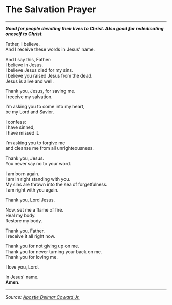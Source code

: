 # The Salvation Prayer

---

***Good for people devoting their lives to Christ. Also good for rededicating oneself to Christ.***

Father, I believe.  
And I receive these words in Jesus' name.

And I say this, Father:  
I believe in Jesus.  
I believe Jesus died for my sins.  
I believe you raised Jesus from the dead.  
Jesus is alive and well.

Thank you, Jesus, for saving me.  
I receive my salvation.

I'm asking you to come into my heart,  
be my Lord and Savior.

I confess:  
I have sinned,  
I have missed it.

I'm asking you to forgive me  
and cleanse me from all unrighteousness.

Thank you, Jesus.  
You never say no to your word.

I am born again.  
I am in right standing with you.  
My sins are thrown into the sea of forgetfulness.  
I am right with you again.

Thank you, Lord Jesus.

Now, set me a flame of fire.  
Heal my body.  
Restore my body.

Thank you, Father.  
I receive it all right now.

Thank you for not giving up on me.  
Thank you for never turning your back on me.  
Thank you for loving me.

I love you, Lord.

In Jesus' name.  
**Amen.**

---

*Source: [Apostle Delmar Coward Jr.](../profiles/delmar-coward-jr.md)*
